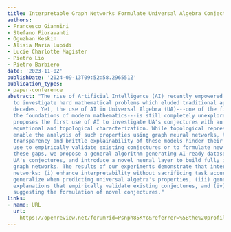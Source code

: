 ```yaml
---
title: Interpretable Graph Networks Formulate Universal Algebra Conjectures
authors:
- Francesco Giannini
- Stefano Fioravanti
- Oguzhan Keskin
- Alisia Maria Lupidi
- Lucie Charlotte Magister
- Pietro Lio
- Pietro Barbiero
date: '2023-11-02'
publishDate: '2024-09-13T09:52:58.296551Z'
publication_types:
- paper-conference
abstract: "The rise of Artificial Intelligence (AI) recently empowered researchers
  to investigate hard mathematical problems which eluded traditional approaches for
  decades. Yet, the use of AI in Universal Algebra (UA)---one of the fields laying
  the foundations of modern mathematics---is still completely unexplored. This work
  proposes the first use of AI to investigate UA's conjectures with an equivalent
  equational and topological characterization. While topological representations would
  enable the analysis of such properties using graph neural networks, the limited
  transparency and brittle explainability of these models hinder their straightforward
  use to empirically validate existing conjectures or to formulate new ones. To bridge
  these gaps, we propose a general algorithm generating AI-ready datasets based on
  UA's conjectures, and introduce a novel neural layer to build fully interpretable
  graph networks. The results of our experiments demonstrate that interpretable graph
  networks: (i) enhance interpretability without sacrificing task accuracy, (ii) strongly
  generalize when predicting universal algebra's properties, (iii) generate simple
  explanations that empirically validate existing conjectures, and (iv) identify subgraphs
  suggesting the formulation of novel conjectures."
links:
- name: URL
  url: 
    https://openreview.net/forum?id=Psnph85KYc&referrer=%5Bthe%20profile%20of%20Pietro%20Barbiero%5D(%2Fprofile%3Fid%3D~Pietro_Barbiero1)
---
```

